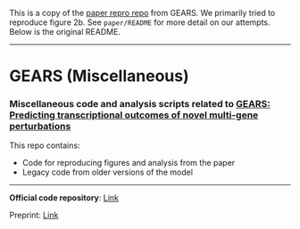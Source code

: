 This is a copy of the [paper repro repo](https://github.com/snap-stanford/gears_misc) from GEARS. We primarily tried to reproduce figure 2b. See `paper/README` for more detail on our attempts. Below is the original README.

----

# GEARS (Miscellaneous) 

### Miscellaneous code and analysis scripts related to [GEARS: Predicting transcriptional outcomes of novel multi-gene perturbations](https://github.com/snap-stanford/GEARS)


This repo contains:
- Code for reproducing figures and analysis from the paper
- Legacy code from older versions of the model

----

**Official code repository**: [Link](https://github.com/snap-stanford/GEARS)

Preprint: [Link](https://www.biorxiv.org/content/10.1101/2022.07.12.499735v2)
